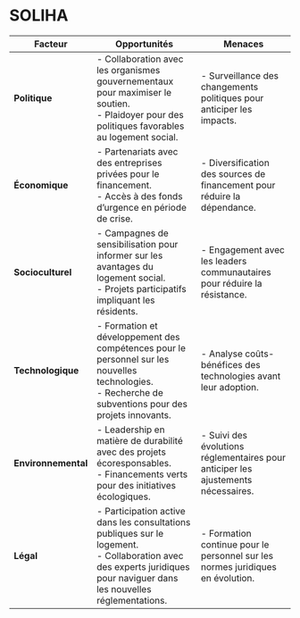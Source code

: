 # SOLIHA

| Facteur        | Opportunités                                                              | Menaces                                                                |
|----------------|---------------------------------------------------------------------------|------------------------------------------------------------------------|
| **Politique**  | - Collaboration avec les organismes gouvernementaux pour maximiser le soutien. <br> - Plaidoyer pour des politiques favorables au logement social. | - Surveillance des changements politiques pour anticiper les impacts. |
| **Économique** | - Partenariats avec des entreprises privées pour le financement. <br> - Accès à des fonds d’urgence en période de crise. | - Diversification des sources de financement pour réduire la dépendance. |
| **Socioculturel** | - Campagnes de sensibilisation pour informer sur les avantages du logement social. <br> - Projets participatifs impliquant les résidents. | - Engagement avec les leaders communautaires pour réduire la résistance. |
| **Technologique** | - Formation et développement des compétences pour le personnel sur les nouvelles technologies. <br> - Recherche de subventions pour des projets innovants. | - Analyse coûts-bénéfices des technologies avant leur adoption. |
| **Environnemental** | - Leadership en matière de durabilité avec des projets écoresponsables. <br> - Financements verts pour des initiatives écologiques. | - Suivi des évolutions réglementaires pour anticiper les ajustements nécessaires. |
| **Légal**      | - Participation active dans les consultations publiques sur le logement. <br> - Collaboration avec des experts juridiques pour naviguer dans les nouvelles réglementations. | - Formation continue pour le personnel sur les normes juridiques en évolution. |
